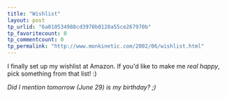 ```yaml
---
title: "Wishlist"
layout: post
tp_urlid: "6a010534988cd3970b0120a55ce267970b"
tp_favoritecount: 0
tp_commentcount: 0
tp_permalink: "http://www.monkinetic.com/2002/06/wishlist.html"
---
```

I finally set up my wishlist at Amazon. If you&#39;d like to make me <i>real happy</i>, pick something from that list! :) 

<i>Did I mention tomorrow (June 29) is my birthday? ;) </i>
